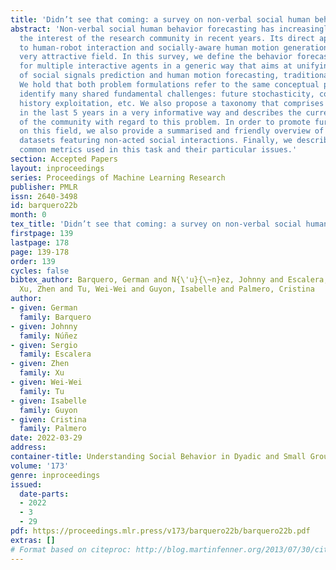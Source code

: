 ```yaml
---
title: 'Didn’t see that coming: a survey on non-verbal social human behavior forecasting'
abstract: 'Non-verbal social human behavior forecasting has increasingly attracted
  the interest of the research community in recent years. Its direct applications
  to human-robot interaction and socially-aware human motion generation make it a
  very attractive field. In this survey, we define the behavior forecasting problem
  for multiple interactive agents in a generic way that aims at unifying the fields
  of social signals prediction and human motion forecasting, traditionally separated.
  We hold that both problem formulations refer to the same conceptual problem, and
  identify many shared fundamental challenges: future stochasticity, context awareness,
  history exploitation, etc. We also propose a taxonomy that comprises methods published
  in the last 5 years in a very informative way and describes the current main concerns
  of the community with regard to this problem. In order to promote further research
  on this field, we also provide a summarised and friendly overview of audiovisual
  datasets featuring non-acted social interactions. Finally, we describe the most
  common metrics used in this task and their particular issues.'
section: Accepted Papers
layout: inproceedings
series: Proceedings of Machine Learning Research
publisher: PMLR
issn: 2640-3498
id: barquero22b
month: 0
tex_title: 'Didn’t see that coming: a survey on non-verbal social human behavior forecasting'
firstpage: 139
lastpage: 178
page: 139-178
order: 139
cycles: false
bibtex_author: Barquero, German and N{\'u}{\~n}ez, Johnny and Escalera, Sergio and
  Xu, Zhen and Tu, Wei-Wei and Guyon, Isabelle and Palmero, Cristina
author:
- given: German
  family: Barquero
- given: Johnny
  family: Núñez
- given: Sergio
  family: Escalera
- given: Zhen
  family: Xu
- given: Wei-Wei
  family: Tu
- given: Isabelle
  family: Guyon
- given: Cristina
  family: Palmero
date: 2022-03-29
address:
container-title: Understanding Social Behavior in Dyadic and Small Group Interactions
volume: '173'
genre: inproceedings
issued:
  date-parts:
  - 2022
  - 3
  - 29
pdf: https://proceedings.mlr.press/v173/barquero22b/barquero22b.pdf
extras: []
# Format based on citeproc: http://blog.martinfenner.org/2013/07/30/citeproc-yaml-for-bibliographies/
---
```

